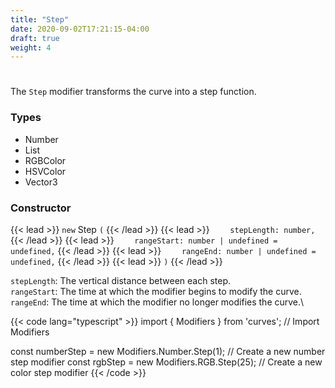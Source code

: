 ```yaml
---
title: "Step"
date: 2020-09-02T17:21:15-04:00
draft: true
weight: 4
---
```

#

The `Step` modifier transforms the curve into a step function.

### Types
* Number
* List
* RGBColor
* HSVColor
* Vector3

### Constructor

{{< lead >}} `new` Step `(` {{< /lead >}}
{{< lead >}} `    stepLength: number,` {{< /lead >}}
{{< lead >}} `    rangeStart: number | undefined = undefined,` {{< /lead >}}
{{< lead >}} `    rangeEnd: number | undefined = undefined,` {{< /lead >}}
{{< lead >}} `)` {{< /lead >}}

`stepLength`: The vertical distance between each step.\
`rangeStart`: The time at which the modifier begins to modify the curve.\
`rangeEnd`: The time at which the modifier no longer modifies the curve.\

{{< code lang="typescript" >}}
import { Modifiers } from 'curves'; // Import Modifiers

const numberStep = new Modifiers.Number.Step(1); // Create a new number step modifier
const rgbStep = new Modifiers.RGB.Step(25); // Create a new color step modifier
{{< /code >}}